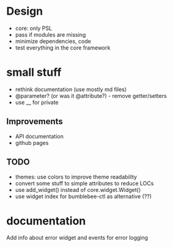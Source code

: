 # Design
- core: only PSL
- pass if modules are missing
- minimize dependencies, code
- test everything in the core framework

# small stuff
- rethink documentation (use mostly md files)
- @parameter? (or was it @attribute?) - remove getter/setters
- use __ for private

## Improvements
- API documentation
- github pages

## TODO
- themes: use colors to improve theme readability
- convert some stuff to simple attributes to reduce LOCs
- use add_widget() instead of core.widget.Widget()
- use widget index for bumblebee-ctl as alternative (??)

# documentation
Add info about error widget and events for error logging
